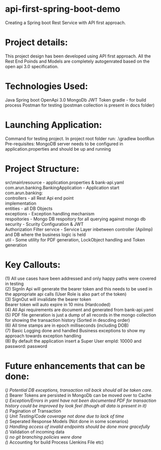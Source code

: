 # api-first-spring-boot-demo
Creating a Spring boot Rest Service with API first approach. 

# Project details: #
This project design has been developed using API first approach.
All the Rest End Poinds and Models are completely autogenrated based on the open api 3.0 specification.

# Technologies Used: #
Java
Spring boot 
OpenApi 3.0 
MongoDb
JWT Token
gradle - for build process
Postman for testing (postman collection is present in docs folder)

# Launching Application: #
Command for testing project. In project root folder run:
.\gradlew bootRun
Pre-requisites:
MongoDB server needs to be configured in application.properties and should be up and running

# Project Structure: #
src\main\resource - application.properties & bank-api.yaml <br />
com.arun.banking.BankingApplication - Application start <br />
com.arun.banking: <br />
			controllers - all Rest Api end point<br />implementation<br />
			entities - all DB Objects<br />
			exceptions - Exception handling mechanism<br />
			respoitories - Mongo DB respoitory for all querying against mongo db<br />
			security - Scurity Configuration & JWT<br />Authorization Filter
			service - Service Layer inbetween controller (ApiImp) and DB where the business logic is held<br />
			util - Some utility for PDF generation, LockObject handling and Token generation<br />
			
# Key Callouts: #
(1) All use cases have been addressed and only happy paths were covered in testing<br />
(2) SignIn Api will generate the bearer token and this needs to be used in the appropriate api calls (User Role is also part of the token)<br />
(3) SignOut will invalidate the bearer token<br />
Bearer token will auto expire in 10 mins (Hardcoded)<br />
(4) All Api requirements are document and generated from bank-api.yaml<br />
(5) PDF file generation is just a dump of all records in the mongo collection for showing the transaction history (Sorted in descding order)<br />
(6) All time stamps are in epoch milliseconds (including DOB)<br />
(7) Basic Logging done and handled Business exceptions to show my approach towards exception handling <br />
(8) By default the application insert a Super User empId: 10000 and password: password<br />

# Future enhancements that can be done: #
(*) Potential DB exceptions, transaction roll back should all be taken care. <br />
(*) Bearer Tokens are persisted in MongoDb can be moved over to Cache <br />
(*) Exception/Errors in yaml have not been documented
PDF for transaction history could be improved by look feel (though all data is present in it) <br />
(*) Pagination of Transaction <br />
(*) Unit Testing/Code coverage not done due to lack of time<br />
(*) Seperated Response Models (Not done in some scenarios)<br />
(*) Handling access of invalid endpoints should be done more gracefully<br />
(*) Validation of incoming data <br />
(*) no git branching policies were done <br />
(*) Accounting for build Process (Jenkins File etc)<br />
